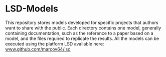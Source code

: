# LSD-Models
This repository stores models developed for specific projects that authors want to share with the public. Each directory contains one model, generally containing documentation, such as the reference to a paper based on a model, and the files required to replicate the results.
All the models can be executed using the platform LSD available here: www.github.com/marcov64/lsd
